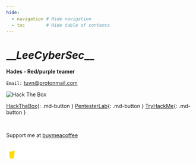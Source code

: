 ```yaml
---
hide:
  - navigation # Hide navigation
  - toc        # Hide table of contents
---
```


# \_\__LeeCyberSec_\_\_

**Hades - Red/purple teamer**

`Email:` [tuvn@protonmail.com](mailto:tuvn@protonmail.com)

<img src="http://www.hackthebox.eu/badge/image/167764" alt="Hack The Box">

[HackTheBox](https://www.hackthebox.eu/profile/167764){: .md-button }
[PentesterLab](https://pentesterlab.com/profile/leecybersec){: .md-button }
[TryHackMe](https://tryhackme.com/p/leecybersec){: .md-button }

<br>

Support me at [buymeacoffee](https://www.buymeacoffee.com/leecybersec)

<a href='https://www.buymeacoffee.com/leecybersec' target="blank"><img src="bymeacoffee.png" width="200"/></a>